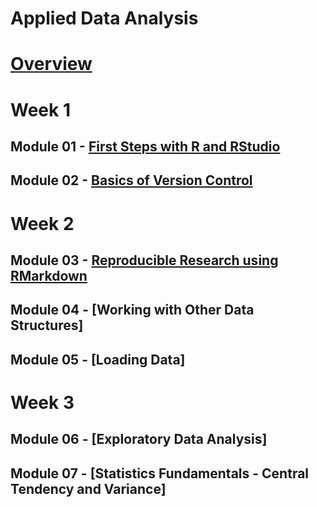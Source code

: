 # Applied Data Analysis

# [Overview](course-overview.html)

# Week 1
## Module 01 - [First Steps with R and RStudio](module-01/module-01.md)
## Module 02 - [Basics of Version Control](module-02/module-02.md)
# Week 2
## Module 03 - [Reproducible Research using RMarkdown](module-03/module-03.md)
## Module 04 - [Working with Other Data Structures]
## Module 05 - [Loading Data]
# Week 3
## Module 06 - [Exploratory Data Analysis]
## Module 07 - [Statistics Fundamentals - Central Tendency and Variance]
